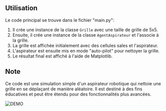 ## Utilisation

Le code principal se trouve dans le fichier "main.py":

1. Il crée une instance de la classe `Grille` avec une taille de grille de 5x5.
2. Ensuite, il crée une instance de la classe `AgentAspirateur` et l'associe à la grille.
3. La grille est affichée initialement avec des cellules sales et l'aspirateur.
4. L'aspirateur est ensuite mis en mode "auto-pilot" pour nettoyer la grille.
5. Le résultat final est affiché à l'aide de Matplotlib.

## Note

Ce code est une simulation simple d'un aspirateur robotique qui nettoie une grille en se déplaçant de manière aléatoire. Il est destiné à des fins éducatives et peut être étendu pour des fonctionnalités plus avancées.



![DEMO](https://github.com/payb0y/TP/assets/99542808/f263927e-4077-4827-aa06-a49c7316323b)
